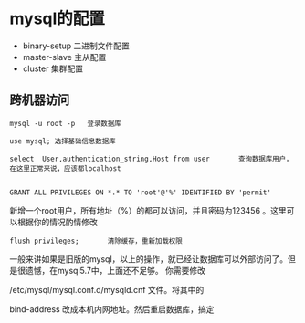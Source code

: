 # mysql的配置
- binary-setup 二进制文件配置
- master-slave 主从配置
- cluster 集群配置


## 跨机器访问

```
mysql -u root -p   登录数据库

use mysql; 选择基础信息数据库

select  User,authentication_string,Host from user 		查询数据库用户，在这里正常来说，应该都localhost


GRANT ALL PRIVILEGES ON *.* TO 'root'@'%' IDENTIFIED BY 'permit'   
```

新增一个root用户，所有地址（%）的都可以访问，并且密码为123456 。这里可以根据你的情况酌情修改

```
flush privileges;  		清除缓存，重新加载权限
```

一般来讲如果是旧版的mysql，以上的操作，就已经让数据库可以外部访问了。但是很遗憾，在mysql5.7中，上面还不足够。
 你需要修改       
 
 /etc/mysql/mysql.conf.d/mysqld.cnf 文件。将其中的
 
 bind-address 改成本机内网地址。然后重启数据库，搞定

